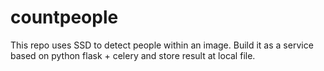 # countpeople

This repo uses SSD to detect people within an image. Build it as a service based on python flask + celery and store result at local file.
